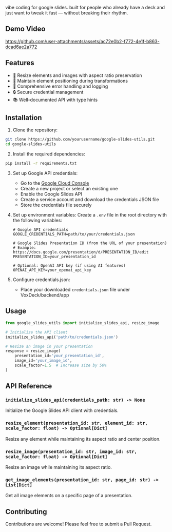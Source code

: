 vibe coding for google slides. built for people who already have a deck and just want to tweak it fast — without breaking their rhythm.

## Demo Video


https://github.com/user-attachments/assets/ac72e0b2-f772-4e1f-b863-dcad6ae2a772


## Features

- 🔄 Resize elements and images with aspect ratio preservation
- 🎯 Maintain element positioning during transformations
- 📝 Comprehensive error handling and logging
- 🔒 Secure credential management
- 📚 Well-documented API with type hints

## Installation

1. Clone the repository:
```bash
git clone https://github.com/yourusername/google-slides-utils.git
cd google-slides-utils
```

2. Install the required dependencies:
```bash
pip install -r requirements.txt
```

3. Set up Google API credentials:
   - Go to the [Google Cloud Console](https://console.cloud.google.com)
   - Create a new project or select an existing one
   - Enable the Google Slides API
   - Create a service account and download the credentials JSON file
   - Store the credentials file securely

4. Set up environment variables:
   Create a `.env` file in the root directory with the following variables:
   ```env
   # Google API credentials
   GOOGLE_CREDENTIALS_PATH=path/to/your/credentials.json
   
   # Google Slides Presentation ID (from the URL of your presentation)
   # Example: https://docs.google.com/presentation/d/PRESENTATION_ID/edit
   PRESENTATION_ID=your_presentation_id
   
   # Optional: OpenAI API key (if using AI features)
   OPENAI_API_KEY=your_openai_api_key
   ```

5. Configure credentials.json:
   - Place your downloaded `credentials.json` file under VoxDeck/backend/app

## Usage

```python
from google_slides_utils import initialize_slides_api, resize_image

# Initialize the API client
initialize_slides_api('path/to/credentials.json')

# Resize an image in your presentation
response = resize_image(
    presentation_id='your_presentation_id',
    image_id='your_image_id',
    scale_factor=1.5  # Increase size by 50%
)
```

## API Reference

### `initialize_slides_api(credentials_path: str) -> None`
Initialize the Google Slides API client with credentials.

### `resize_element(presentation_id: str, element_id: str, scale_factor: float) -> Optional[Dict]`
Resize any element while maintaining its aspect ratio and center position.

### `resize_image(presentation_id: str, image_id: str, scale_factor: float) -> Optional[Dict]`
Resize an image while maintaining its aspect ratio.

### `get_image_elements(presentation_id: str, page_id: str) -> List[Dict]`
Get all image elements on a specific page of a presentation.

## Contributing

Contributions are welcome! Please feel free to submit a Pull Request.
